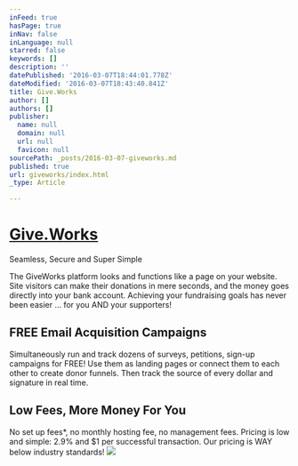 ```yaml
---
inFeed: true
hasPage: true
inNav: false
inLanguage: null
starred: false
keywords: []
description: ''
datePublished: '2016-03-07T18:44:01.778Z'
dateModified: '2016-03-07T18:43:40.841Z'
title: Give.Works
author: []
authors: []
publisher:
  name: null
  domain: null
  url: null
  favicon: null
sourcePath: _posts/2016-03-07-giveworks.md
published: true
url: giveworks/index.html
_type: Article

---
```

# [Give.Works][0]

Seamless, Secure and Super Simple

The GiveWorks platform looks and functions like a page on your website. Site visitors can make their donations in mere seconds, and the money goes directly into your bank account. Achieving your fundraising goals has never been easier ... for you AND your supporters!

## FREE Email Acquisition Campaigns

Simultaneously run and track dozens of surveys, petitions, sign-up campaigns for FREE! Use them as landing pages or connect them to each other to create donor funnels. Then track the source of every dollar and signature in real time.

## Low Fees, More Money For You

No set up fees\*, no monthly hosting fee, no management fees. Pricing is low and simple: 2.9% and $1 per successful transaction. Our pricing is WAY below industry standards!
![](https://the-grid-user-content.s3-us-west-2.amazonaws.com/be5ccb51-a301-4f1f-841a-63be4e74f292.jpg)

[0]: www.give.works